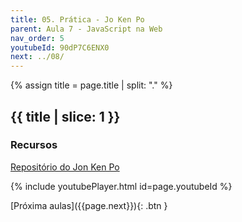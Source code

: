 ```yaml
---
title: 05. Prática - Jo Ken Po
parent: Aula 7 - JavaScript na Web
nav_order: 5
youtubeId: 90dP7C6ENX0
next: ../08/
---
```


{% assign title = page.title | split: "." %}

## {{ title | slice: 1 }}

### Recursos

<span class="fs-3">
 <a href="https://github.com/profBruno-UFC-Qx/qxd0020-jonkenpo" class="btn" target="_blank">Repositório do Jon Ken Po</a>
</span>

{% include youtubePlayer.html id=page.youtubeId %}

<span class="fs-3 float-right">
[Próxima aulas]({{page.next}}){: .btn }
</span>

